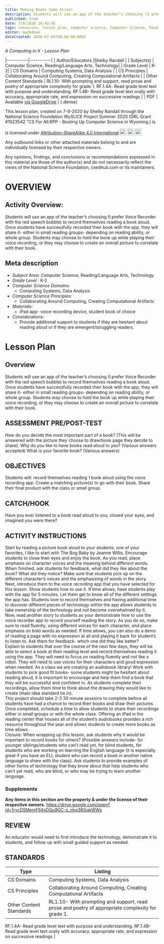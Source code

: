 ```yaml
---
title: Making Books Come Alive!
description: Students will use an app of the teacher’s choosing (I prefer Voice Recorder with the red speech bubble) to record themselves reading a book aloud. Once students have successfully recorded their book with the app, they will share it- either in small reading groups- depending on reading ability, or whole group. Students may choose to hold the book up while playing their voice recording, or they may choose to create an overall picture to correlate with their book.
published: true
date: 7/9/2020 14:43:45
tags: resources, lesson plan, computer science, Computer Science, Reading/Language Arts, Technology 
editor: markdown
dateCreated: 2020-07-09T00:00:00.000Z
---
```

*A Computing in X - Lesson Plan*

|-----------|-----------|
| Author/Educators |Shelby Randall |
| Subject(s) | Computer Science, Reading/Language Arts, Technology|
| Grade Level | K-2|
| CS Domains | Computing Systems, Data Analysis |
| CS Principles | Collaborating Around Computing, Creating Computational Artifacts |
| Other Content Standards | RL1.10- With prompting and support, read prose and poetry of appropriate complexity for grade 1.
RF.1.4A- Read grade level text with purpose and understanding.
RF.1.4B- Read grade level text orally with accuracy, appropriate rate, and expression on successive readings | 
| PDF | Available [via GoogleDrive]() |
{.dense}






This lesson plan, created on 7-9-2020 by Shelby Randall through the National Science Foundation WySLICE Project Summer 2020 (DRL Grant #1923542 "CS For All:RPP - Booting Up Computer Science in Wyoming.) is  <p xmlns:cc="http://creativecommons.org/ns#" >  is licensed under <a href="http://creativecommons.org/licenses/by-sa/4.0/?ref=chooser-v1" target="_blank" rel="license noopener noreferrer" style="display:inline-block;">Attribution-ShareAlike 4.0 International<img style="height:22px!important;margin-left:3px;vertical-align:text-bottom;" src="https://mirrors.creativecommons.org/presskit/icons/cc.svg?ref=chooser-v1"><img style="height:22px!important;margin-left:3px;vertical-align:text-bottom;" src="https://mirrors.creativecommons.org/presskit/icons/by.svg?ref=chooser-v1"><img style="height:22px!important;margin-left:3px;vertical-align:text-bottom;" src="https://mirrors.creativecommons.org/presskit/icons/sa.svg?ref=chooser-v1"></a></p>


Any outbound links or other attached materials belong to and are individually licensed by their respective owners. 


Any opinions, findings, and conclusions or recommendations expressed in this material are those of the author(s) and do not necessarily reflect the views of the National Science Foundation, cxedhub.com or its maintainers.


# OVERVIEW
## Activity Overview:  
Students will use an app of the teacher’s choosing (I prefer Voice Recorder with the red speech bubble) to record themselves reading a book aloud. Once students have successfully recorded their book with the app, they will share it- either in small reading groups- depending on reading ability, or whole group. Students may choose to hold the book up while playing their voice recording, or they may choose to create an overall picture to correlate with their book.
## Meta description
+ *Subject Area:* Computer Science, Reading/Language Arts, Technology 
+ *Grade Level :* K-2 
+ *Computer Science Domains:*
   + Computing Systems, Data Analysis
+ *Computer Science Principles:*
   + Collaborating Around Computing, Creating Computational Artifacts
+ *Materials:* 
   + iPad app- voice recording device, student book of choice
+ *Considerations:*
   + Provide additional support to students if they are hesitant about reading aloud or if they are emergent/struggling readers.


# Lesson Plan
## Overview
Students will use an app of the teacher’s choosing (I prefer Voice Recorder with the red speech bubble) to record themselves reading a book aloud. Once students have successfully recorded their book with the app, they will share it- either in small reading groups- depending on reading ability, or whole group. Students may choose to hold the book up while playing their voice recording, or they may choose to create an overall picture to correlate with their book.
## ASSESSMENT PRE/POST-TEST
How do you decide the most important part of a book? (This will be answered with the picture they choose to draw/book page they decide to share). 
Why do you like to have books read aloud to you? (Various answers accepted)
What is your favorite book? (Various answers)
## OBJECTIVES
Students will: record themselves reading 1 book aloud using the voice recording app. Create a matching picture(s) to go with their book.  Share their final product with the class or small group.


## CATCH/HOOK
Have you ever listened to a book read aloud to you, closed your eyes, and imagined you were there?


## ACTIVITY INSTRUCTIONS
Start by reading a picture book aloud to your students, one of your favorites, I like to start with The Bog Baby by Jeanne Willis.  Encourage students to close their eyes and enjoy the book.  As you read, place emphasis on character voices and the meaning behind different words.  
When finished, ask students for feedback, what did they like about the book? What did they notice?  Make sure that students pick up on the different character’s voices and the emphasizing of words in the story.  
Next, introduce them to the voice recording app that you have selected for this lesson.  Show students how to use it.  If time allows, have students play with the app for 5 minutes.  Let them get to know all of the different settings the app has.  Students love to record themselves and having additional time to discover different pieces of technology within the app allows students to take ownership of the technology and not become overwhelmed by it.  
Now, read another story to students as your demonstrate how to use the voice recorder app to record yourself reading the story.  As you do so, make sure to read fluently, using different voices for each character, and place emphasis on bold words as needed.  If time allows, you can also do a demo of reading a page with no expression at all and playing it back for student’s to listen to. Ask them for feedback- which one did they like better?  
Explain to students that over the course of the next few days, they will be able to select a book at their reading level and record themselves reading it using the app.  They will need to focus on reading fluently and not like a robot.  They will need to use voices for their characters and good expression when needed.  As a class we are creating an audiobook library! 
Work with students to pick good fit books- some students might be hesitant about reading aloud, it is important to encourage and help them find a book that they will be successful and confident in. 
As students complete their recordings, allow them time to think about the drawing they would like to create (main idea standard tie in).  
This project should take 2-3 30 minute sessions to complete before all students have had a chance to record their books and draw their pictures.  Once completed, schedule a time to allow students to share their recordings either in small groups or with the whole class.  Offering an iPad in the reading center that houses all of the student’s audiobooks provides a rich resource throughout the year and allows students to create more books as time allows.  
Closure:
When wrapping up this lesson, ask students why it would be important to record books for others? (Possible answers include- for younger siblings/students who can’t read yet, for blind students, for students who are working on learning the English language (it is especially great if you have an ELL student who can record a book in another native language to share with the class).  Ask students to provide examples of other forms of technology that they know about that help students who can’t yet read, who are blind, or who may be trying to learn another language.


### Supplements
**Any items in this section are the property & under the license of their respective owners.**
https://drive.google.com/open?id=1rycDSMemF64sDQu9GC-z_nhq38GqkWWx




## REVIEW
An educator would need to first introduce the technology, demonstrate it to students,  and follow up with small guided support as needed.
## STANDARDS        
| Type | Listing | 
|-----------|-----------|
| CS Domains  | Computing Systems, Data Analysis|
| CS Principles   | Collaborating Around Computing, Creating Computational Artifacts|
| Other Content Standards | RL1.10- With prompting and support, read prose and poetry of appropriate complexity for grade 1.
RF.1.4A- Read grade level text with purpose and understanding.
RF.1.4B- Read grade level text orally with accuracy, appropriate rate, and expression on successive readings  |
